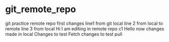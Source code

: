 # git_remote_repo
git practice remote repo
first changes
line1 from git local
line 2 from local to remote
line 3 from local
Hi I am editing in remote repo c1
Hello now changes made in local
Changes to test Fetch
changes to test pull
